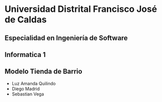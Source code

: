 # Universidad Distrital Francisco José de Caldas

## Especialidad en Ingeniería de Software

## Informatica 1

## Modelo Tienda de Barrio

- Luz Amanda Quilindo
- Diego Madrid
- Sebastian Vega
